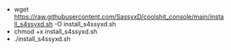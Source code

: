 - wget https://raw.githubusercontent.com/SassyxD/coolshit_console/main/install_s4ssyxd.sh -O install_s4ssyxd.sh
- chmod +x install_s4ssyxd.sh 
- ./install_s4ssyxd.sh
